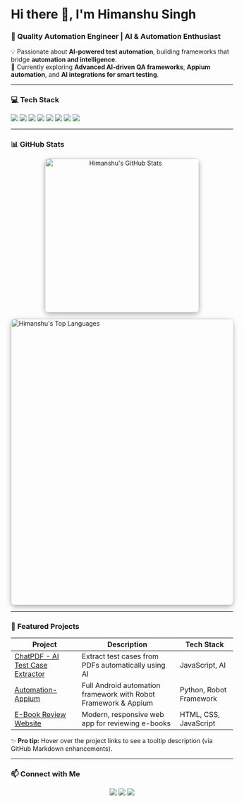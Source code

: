 # Hi there 👋, I'm Himanshu Singh
### 🚀 Quality Automation Engineer | AI & Automation Enthusiast

💡 Passionate about **AI-powered test automation**, building frameworks that bridge **automation and intelligence**.  
🌱 Currently exploring **Advanced AI-driven QA frameworks**, **Appium automation**, and **AI integrations for smart testing**.

---

### 💻 Tech Stack
<p align="left">
  <img src="https://img.shields.io/badge/Java-ED8B00?style=for-the-badge&logo=java&logoColor=white" />
  <img src="https://img.shields.io/badge/Python-3776AB?style=for-the-badge&logo=python&logoColor=white" />
  <img src="https://img.shields.io/badge/AI-FF6C37?style=for-the-badge&logo=openai&logoColor=white" />
  <img src="https://img.shields.io/badge/Selenium-43B02A?style=for-the-badge&logo=selenium&logoColor=white" />
  <img src="https://img.shields.io/badge/Appium-00ADEF?style=for-the-badge&logo=appium&logoColor=white" />
  <img src="https://img.shields.io/badge/RobotFramework-0088CC?style=for-the-badge&logo=robotframework&logoColor=white" />
  <img src="https://img.shields.io/badge/RESTAPI-FF6C37?style=for-the-badge&logo=postman&logoColor=white" />
  <img src="https://img.shields.io/badge/AI-FF6C37?style=for-the-badge&logo=openai&logoColor=white" />
</p>

---

### 📊 GitHub Stats

<p align="center" style="display: flex; justify-content: center; flex-wrap: wrap; gap: 20px;">
  <!-- Main GitHub Stats Card -->
  <img 
    src="https://github-readme-stats.vercel.app/api?username=Himaanshu-Singh&show_icons=true&theme=dark&count_private=true&hide_title=false&hide_border=false&include_all_commits=true" 
    width="350" 
    style="border-radius: 10px; box-shadow: 0 4px 12px rgba(0,0,0,0.3);" 
    alt="Himanshu's GitHub Stats"
  />

  <!-- Top Languages Card -->
  <img 
    src="https://github-readme-stats.vercel.app/api/top-langs/?username=Himaanshu-Singh&layout=compact&theme=dark&langs_count=6&hide_title=false&hide_border=false" 
    width="650" 
    style="border-radius: 10px; box-shadow: 0 4px 12px rgba(0,0,0,0.3);" 
    alt="Himanshu's Top Languages"
  />
</p>




---

### 🌟 Featured Projects
<div align="center">

| Project | Description | Tech Stack |
|---------|-------------|------------|
| [ChatPDF - AI Test Case Extractor](https://github.com/Himaanshu-Singh/ChatPDF---AI-powered-Test-case-Extractor) | Extract test cases from PDFs automatically using AI | JavaScript, AI |
| [Automation-Appium](https://github.com/Himaanshu-Singh/Automation-appium) | Full Android automation framework with Robot Framework & Appium | Python, Robot Framework |
| [E-Book Review Website](https://github.com/Himaanshu-Singh/E-Book-Review-Website) | Modern, responsive web app for reviewing e-books | HTML, CSS, JavaScript |

</div>

✨ **Pro tip:** Hover over the project links to see a tooltip description (via GitHub Markdown enhancements).

---

### 📫 Connect with Me
<p align="center">
  <a href="https://www.linkedin.com/in/himanshu9415"><img src="https://img.shields.io/badge/LinkedIn-0A66C2?style=for-the-badge&logo=linkedin&logoColor=white" /></a>
  <a href="https://himaanshu-singh.github.io/E-Book-Review-Website/"><img src="https://img.shields.io/badge/Portfolio-FF5722?style=for-the-badge&logo=github&logoColor=white" /></a>
  <a href="mailto:singhhimanshu9414@gmail.com"><img src="https://img.shields.io/badge/Email-D14836?style=for-the-badge&logo=gmail&logoColor=white" /></a>
</p>

